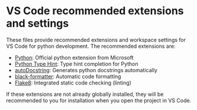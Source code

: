 <!--
Copyright (C) 2020-2024 Mitsubishi Electric Research Laboratories (MERL)

SPDX-License-Identifier: AGPL-3.0-or-later
-->
# VS Code recommended extensions and settings

These files provide recommended extensions and workspace settings for VS Code for python development. The recommended extensions are:

* [Python](https://marketplace.visualstudio.com/items?itemName=ms-python.python"): Official python extension from Microsoft
* [Python Type Hint](https://marketplace.visualstudio.com/items?itemName=njqdev.vscode-python-typehint): Type hint completion for Python
* [autoDocstring](https://marketplace.visualstudio.com/items?itemName=njpwerner.autodocstring): Generates python docstrings automatically
* [black-formatter](https://marketplace.visualstudio.com/items?itemName=ms-python.black-formatter): Automatic code formatting
* [Flake8](https://marketplace.visualstudio.com/items?itemName=ms-python.flake8): Integrated static code checking (linting)

If these extensions are not already globally installed, they will be recommended to you for installation when you open the project in VS Code.

